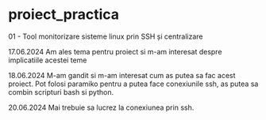 # proiect_practica
01 - Tool monitorizare sisteme linux prin SSH și centralizare

17.06.2024
Am ales tema pentru proiect si m-am interesat despre implicatiile acestei teme

18.06.2024
M-am gandit si m-am interesat cum as putea sa fac acest proiect. Pot folosi paramiko pentru a putea face conexiunile ssh, as putea sa combin scripturi bash si python.

20.06.2024
Mai trebuie sa lucrez la conexiunea prin ssh.

